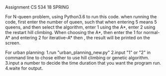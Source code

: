 Assignment CS 534 18 SPRING

For N-queen problem, using Python3.6 to run this code. 
when running the code, first enter the number of queen, such that when entering 5 means 5 queens, and then select the algorithm, enter 1 using the A*, enter 2 using the restart hill climbing. When choosing the A*, then enter the 1 for normal-A* and entering 2 for iterative-A*
then , the result will be printed on the screen.

For urban planning:
    1.run "urban_planning_new.py"
    2.input "1" or "2" in command line to chose either to use hill climbing or genetic algorithm.
    3.input a number to decide the time duration that you want the program run.
    4.waite for output.
